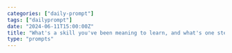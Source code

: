 ```yaml
---
categories: ["daily-prompt"]
tags: ["dailyprompt"]
date: "2024-06-11T15:00:00Z"
title: "What's a skill you've been meaning to learn, and what's one step you can take towards it today?"
type: "prompts"
---
```

